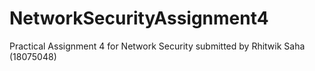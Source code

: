 # NetworkSecurityAssignment4
Practical Assignment 4 for Network Security submitted by Rhitwik Saha (18075048)
